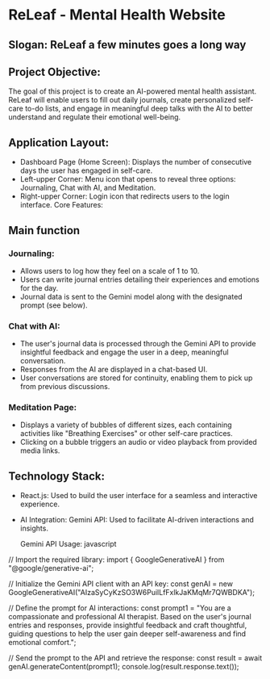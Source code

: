 # ReLeaf - Mental Health Website

## Slogan: ReLeaf a few minutes goes a long way

## Project Objective: 
  The goal of this project is to create an AI-powered mental health assistant. ReLeaf will enable users to fill out daily journals, create personalized self-care to-do lists, and engage in meaningful deep talks with the AI to better understand and regulate their emotional well-being.

## Application Layout:
- Dashboard Page (Home Screen):
  Displays the number of consecutive days the user has engaged in self-care.
- Left-upper Corner: Menu icon that opens to reveal three options: Journaling, Chat with AI, and Meditation.
- Right-upper Corner: Login icon that redirects users to the login interface.
Core Features:

## Main function

### Journaling:
- Allows users to log how they feel on a scale of 1 to 10.
- Users can write journal entries detailing their experiences and emotions for the day.
- Journal data is sent to the Gemini model along with the designated prompt (see below).

### Chat with AI:
- The user's journal data is processed through the Gemini API to provide insightful feedback and engage the user in a deep, meaningful conversation.
- Responses from the AI are displayed in a chat-based UI.
- User conversations are stored for continuity, enabling them to pick up from previous discussions.

### Meditation Page:
- Displays a variety of bubbles of different sizes, each containing activities like "Breathing Exercises" or other self-care practices.
- Clicking on a bubble triggers an audio or video playback from provided media links.

## Technology Stack:
- React.js: Used to build the user interface for a seamless and interactive experience.
- AI Integration: Gemini API: Used to facilitate AI-driven interactions and insights.

  Gemini API Usage:
javascript

// Import the required library:
import { GoogleGenerativeAI } from "@google/generative-ai";

// Initialize the Gemini API client with an API key:
const genAI = new GoogleGenerativeAI("AIzaSyCyKzSO3W6PuilLfFxlkJaKMqMr7QWBDKA");

// Define the prompt for AI interactions:
const prompt1 = "You are a compassionate and professional AI therapist. Based on the user's journal entries and responses, provide insightful feedback and craft thoughtful, guiding questions to help the user gain deeper self-awareness and find emotional comfort.";

// Send the prompt to the API and retrieve the response:
const result = await genAI.generateContent(prompt1);
console.log(result.response.text());